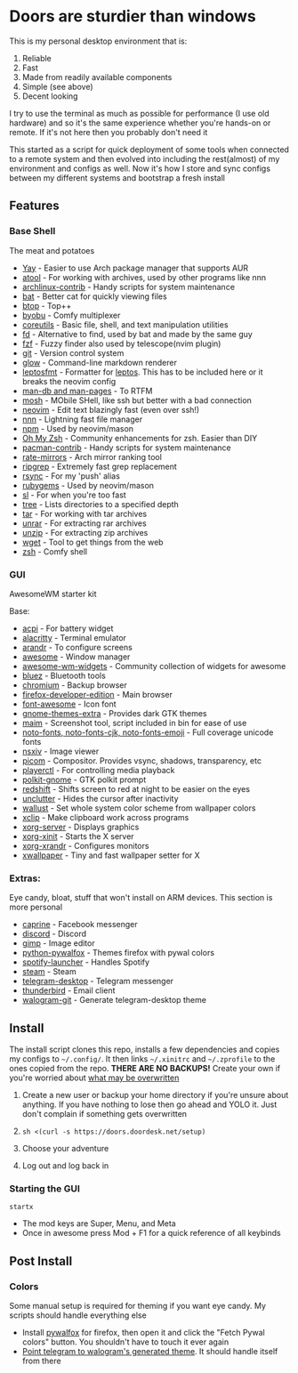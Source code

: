 # Doors are sturdier than windows

This is my personal desktop environment that is:

1. Reliable
1. Fast
1. Made from readily available components
1. Simple (see above)
1. Decent looking

I try to use the terminal as much as possible for performance (I use old hardware) and so it's the same experience whether you're hands-on or remote. If it's not here then you probably don't need it

This started as a script for quick deployment of some tools when connected to a remote system and then evolved into including the rest(almost) of my environment and configs as well. Now it's how I store and sync configs between my different systems and bootstrap a fresh install

## Features

### Base Shell

The meat and potatoes

- [Yay](https://github.com/Jguer/yay) - Easier to use Arch package manager that supports AUR
- [atool](https://www.nongnu.org/atool) - For working with archives, used by other programs like nnn
- [archlinux-contrib](https://github.com/archlinux/contrib) - Handy scripts for system maintenance
- [bat](https://github.com/sharkdp/bat) - Better cat for quickly viewing files
- [btop](https://github.com/aristocratos/btop) - Top++
- [byobu](https://www.byobu.org/) - Comfy multiplexer
- [coreutils](https://www.gnu.org/software/coreutils/) - Basic file, shell, and text manipulation utilities
- [fd](https://github.com/sharkdp/fd) - Alternative to find, used by bat and made by the same guy
- [fzf](https://github.com/junegunn/fzf) - Fuzzy finder also used by telescope(nvim plugin)
- [git](https://git-scm.com/) - Version control system
- [glow](https://github.com/charmbracelet/glow) - Command-line markdown renderer
- [leptosfmt](https://github.com/bram209/leptosfmt) - Formatter for [leptos](https://github.com/leptos-rs/leptos). This has to be included here or it breaks the neovim config
- [man-db and man-pages](https://man-db.nongnu.org/) - To RTFM
- [mosh](https://mosh.org/) - MObile SHell, like ssh but better with a bad connection
- [neovim](https://github.com/neovim/neovim) - Edit text blazingly fast (even over ssh!)
- [nnn](https://github.com/jarun/nnn) - Lightning fast file manager
- [npm](https://www.npmjs.com/) - Used by neovim/mason
- [Oh My Zsh](https://github.com/ohmyzsh/ohmyzsh) - Community enhancements for zsh. Easier than DIY
- [pacman-contrib](https://gitlab.archlinux.org/pacman/pacman-contrib) - Handy scripts for system maintenance
- [rate-mirrors](https://github.com/westandskif/rate-mirrors) - Arch mirror ranking tool
- [ripgrep](https://github.com/BurntSushi/ripgrep) - Extremely fast grep replacement
- [rsync](https://rsync.samba.org/) - For my 'push' alias
- [rubygems](https://rubygems.org/) - Used by neovim/mason
- [sl](https://github.com/eyJhb/sl) - For when you're too fast
- [tree](https://gitlab.com/OldManProgrammer/unix-tree) - Lists directories to a specified depth
- [tar](https://www.gnu.org/software/tar/) - For working with tar archives
- [unrar](https://www.rarlab.com/rar_add.htm) - For extracting rar archives
- [unzip](http://infozip.sourceforge.net/UnZip.html) - For extracting zip archives
- [wget](https://www.gnu.org/software/wget/wget.html) - Tool to get things from the web
- [zsh](https://www.zsh.org/) - Comfy shell

### GUI

AwesomeWM starter kit

Base:

- [acpi](https://wiki.archlinux.org/title/ACPI_modules) - For battery widget
- [alacritty](https://github.com/alacritty/alacritty) - Terminal emulator
- [arandr](https://christian.amsuess.com/tools/arandr) - To configure screens
- [awesome](https://awesomewm.org/) - Window manager
- [awesome-wm-widgets](https://github.com/streetturtle/awesome-wm-widgets) - Community collection of widgets for awesome
- [bluez](https://www.bluez.org/) - Bluetooth tools
- [chromium](https://www.chromium.org/Home/) - Backup browser
- [firefox-developer-edition](https://www.mozilla.org/en-US/firefox/developer/) - Main browser
- [font-awesome](https://fontawesome.com/) - Icon font
- [gnome-themes-extra](https://gitlab.gnome.org/Archive/gnome-themes-extra) - Provides dark GTK themes
- [maim](https://github.com/naelstrof/maim) - Screenshot tool, script included in bin for ease of use
- [noto-fonts, noto-fonts-cjk, noto-fonts-emoji](https://en.wikipedia.org/wiki/Noto_fonts) - Full coverage unicode fonts
- [nsxiv](https://nsxiv.codeberg.page/) - Image viewer
- [picom](https://github.com/yshui/picom) - Compositor. Provides vsync, shadows, transparency, etc
- [playerctl](https://github.com/altdesktop/playerctl) - For controlling media playback
- [polkit-gnome](https://wiki.archlinux.org/title/Polkit) - GTK polkit prompt
- [redshift](https://github.com/jonls/redshift) - Shifts screen to red at night to be easier on the eyes
- [unclutter](https://github.com/Airblader/unclutter-xfixes) - Hides the cursor after inactivity
- [wallust](https://codeberg.org/explosion-mental/wallust) - Set whole system color scheme from wallpaper colors
- [xclip](https://github.com/astrand/xclip) - Make clipboard work across programs
- [xorg-server](https://wiki.archlinux.org/title/Xorg) - Displays graphics
- [xorg-xinit](https://wiki.archlinux.org/title/Xinit) - Starts the X server
- [xorg-xrandr](https://wiki.archlinux.org/title/xrandr) - Configures monitors
- [xwallpaper](https://github.com/stoeckmann/xwallpaper) - Tiny and fast wallpaper setter for X

### Extras:

Eye candy, bloat, stuff that won't install on ARM devices. This section is more personal

- [caprine](https://sindresorhus.com/caprine/) - Facebook messenger
- [discord](https://discord.com/) - Discord
- [gimp](https://www.gimp.org/) - Image editor
- [python-pywalfox](https://github.com/frewacom/pywalfox) - Themes firefox with pywal colors
- [spotify-launcher](https://github.com/kpcyrd/spotify-launcher) - Handles Spotify
- [steam](https://store.steampowered.com/) - Steam
- [telegram-desktop](https://telegram.org/) - Telegram messenger
- [thunderbird](https://www.thunderbird.net) - Email client
- [walogram-git](https://codeberg.org/thirtysix/walogram) - Generate telegram-desktop theme

## Install

The install script clones this repo, installs a few dependencies and copies my configs to `~/.config/`. It then links `~/.xinitrc` and `~/.zprofile` to the ones copied from the repo. **THERE ARE NO BACKUPS!** Create your own if you're worried about [what may be overwritten](scripts/copy_and_link)

1. Create a new user or backup your home directory if you're unsure about anything. If you have nothing to lose then go ahead and YOLO it. Just don't complain if something gets overwritten

1. `sh <(curl -s https://doors.doordesk.net/setup)`
1. Choose your adventure
1. Log out and log back in

### Starting the GUI

`startx`

- The mod keys are Super, Menu, and Meta
- Once in awesome press Mod + F1 for a quick reference of all keybinds

## Post Install

### Colors

Some manual setup is required for theming if you want eye candy. My scripts should handle everything else

- Install [pywalfox](https://addons.mozilla.org/en-US/firefox/addon/pywalfox/) for firefox, then open it and click the "Fetch Pywal colors" button. You shouldn't have to touch it ever again
- [Point telegram to walogram's generated theme](https://codeberg.org/thirtysix/walogram#applying-theme). It should handle itself from there
